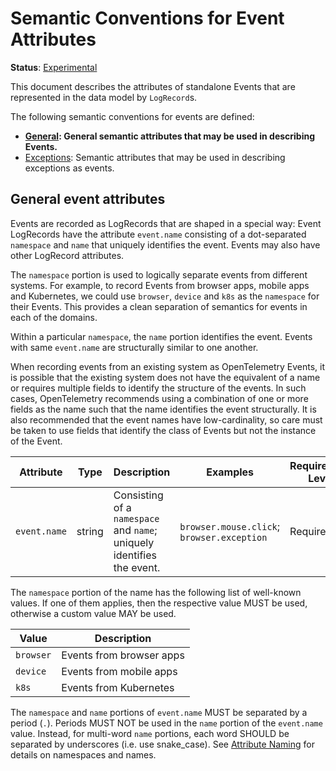 <!--- Hugo front matter used to generate the website version of this page:
linkTitle: Events
aliases: [docs/specs/semconv/general/events-general]
--->

# Semantic Conventions for Event Attributes

**Status**: [Experimental][DocumentStatus]

This document describes the attributes of standalone Events that are represented
in the data model by `LogRecord`s.

The following semantic conventions for events are defined:

* **[General](#general-event-attributes): General semantic attributes that may be used in describing Events.**
* [Exceptions](/docs/exceptions/exceptions-logs.md): Semantic attributes that may be used in describing exceptions as events.

## General event attributes

Events are recorded as LogRecords that are shaped
in a special way: Event LogRecords have the attribute
`event.name` consisting of a dot-separated `namespace` and `name` that
uniquely identifies the event. Events may also have other LogRecord attributes.

The `namespace` portion is used to logically separate events from different
systems. For example, to record Events from browser apps, mobile apps and
Kubernetes, we could use `browser`, `device` and `k8s` as the `namespace` for their
Events. This provides a clean separation of semantics for events in each of the
domains.

Within a particular `namespace`, the `name` portion identifies the event.
Events with same `event.name` are structurally similar to one another.

When recording events from an existing system as OpenTelemetry Events, it is
possible that the existing system does not have the equivalent of a name or
requires multiple fields to identify the structure of the events. In such cases,
OpenTelemetry recommends using a combination of one or more fields as the name
such that the name identifies the event structurally. It is also recommended that
the event names have low-cardinality, so care must be taken to use fields
that identify the class of Events but not the instance of the Event.

<!-- semconv event -->
| Attribute  | Type | Description  | Examples  | Requirement Level |
|---|---|---|---|---|
| `event.name` | string | Consisting of a `namespace` and `name`; uniquely identifies the event. | `browser.mouse.click`; `browser.exception` | Required |


The `namespace` portion of the name has the following list of well-known values. If one of them applies, then the respective value MUST be used, otherwise a custom value MAY be used.

| Value  | Description |
|---|---|
| `browser` | Events from browser apps |
| `device` | Events from mobile apps |
| `k8s` | Events from Kubernetes |

The `namespace` and `name` portions of `event.name` MUST be separated by a period (`.`). Periods MUST NOT be used in the `name` portion of the `event.name`
value. Instead, for multi-word `name` portions, each word SHOULD be separated by underscores (i.e. use snake_case). See [Attribute Naming](https://github.com/open-telemetry/opentelemetry-specification/tree/v1.26.0/specification/common/attribute-naming.md) for details on namespaces and names.
<!-- endsemconv -->

[DocumentStatus]: https://github.com/open-telemetry/opentelemetry-specification/tree/v1.26.0/specification/document-status.md
